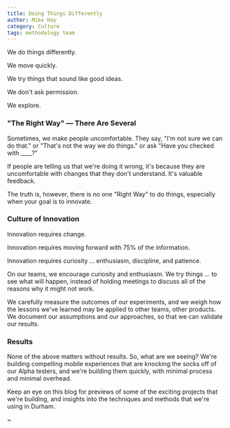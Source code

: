 ```yaml
---
title: Doing Things Differently
author: Mike Hay
category: Culture
tags: methodology team
---
```


We do things differently.

We move quickly.

We try things that sound like good ideas.

We don't ask permission.

We explore.

<!--more-->
### "The Right Way" &mdash; There Are Several

Sometimes, we make people uncomfortable. They say, "I'm not sure we can do that." or "That's not the way we do things." or ask "Have you checked with ____?"

If people are telling us that we're doing it wrong, it's because they are uncomfortable with changes that they don't understand. It's valuable feedback. 

The truth is, however, there is no one "Right Way" to do things, especially when your goal is to innovate.
  
  
### Culture of Innovation 

Innovation requires change.

Innovation requires moving forward with 75% of the information.

Innovation requires curiosity ... enthusiasm, discipline, and patience. 
  
On our teams, we encourage curiosity and enthusiasm. We try things ... to see what will happen, instead of holding meetings to discuss all of the reasons why it might not work.

We carefully measure the outcomes of our experiments, and we weigh how the lessons we've learned may be applied to other teams, other products. We document our assumptions and our approaches, so that we can validate our results.


### Results

None of the above matters without results. So, what are we seeing? We're building compelling mobile experiences that are knocking the socks off of our Alpha testers, and we're building them quickly, with minimal process and minimal overhead.

Keep an eye on this blog for previews of some of the exciting projects that we're building, and insights into the techniques and methods that we're using in Durham.

~
